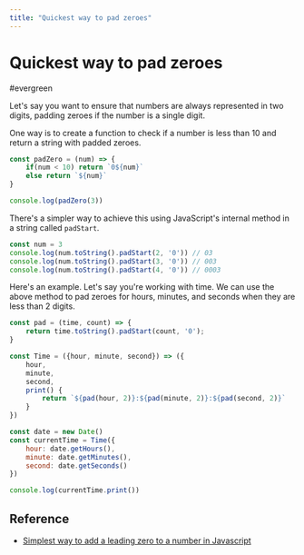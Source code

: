```yaml
---
title: "Quickest way to pad zeroes"
---
```


# Quickest way to pad zeroes
#evergreen

Let's say you want to ensure that numbers are always represented in two digits, padding zeroes if the number is a single digit.

One way is to create a function to check if a number is less than 10 and return a string with padded zeroes.

```js
const padZero = (num) => {
	if(num < 10) return `0${num}`
	else return `${num}`
}

console.log(padZero(3))
```

There's a simpler way to achieve this using JavaScript's internal method in a string called `padStart`.

```js
const num = 3
console.log(num.toString().padStart(2, '0')) // 03
console.log(num.toString().padStart(3, '0')) // 003
console.log(num.toString().padStart(4, '0')) // 0003
```

Here's an example. Let's say you're working with time. We can use the above method to pad zeroes for hours, minutes, and seconds when they are less than 2 digits.

```js
const pad = (time, count) => {
	return time.toString().padStart(count, '0');
}

const Time = ({hour, minute, second}) => ({
	hour,
	minute,
	second,
	print() {
		return `${pad(hour, 2)}:${pad(minute, 2)}:${pad(second, 2)}`
	}
})

const date = new Date()
const currentTime = Time({
	hour: date.getHours(),
	minute: date.getMinutes(),
	second: date.getSeconds()
})

console.log(currentTime.print())

```


## Reference
- [Simplest way to add a leading zero to a number in Javascript](https://hardiquedasore.medium.com/simplest-way-to-add-a-leading-zero-to-a-number-in-javascript-b8724749486f)